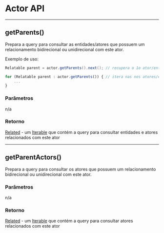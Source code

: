 # Actor API

---

## getParents()
Prepara a query para consultar as entidades/atores que possuem um relacionamento bidirecional ou unidirecional com este ator.

Exemplo de uso:

```java
Relatable parent = actor.getParents().next(); // recupera o 1o ator/entidade relacionado com este ator
```

```javascript
for (Relatable parent : actor.getParents()) { // itera nas nos atores/entidades relacionaods com este ator
    ...
}
```

### Parâmetros
n/a

### Retorno
[Related](Related) - um [Iterable](https://docs.oracle.com/javase/8/docs/api/java/lang/Iterable.html) que contém a query para consultar entidades e atores relacionados com este ator

---

## getParentActors()
Prepara a query para consultar os atores que possuem um relacionamento bidirecional ou unidirecional com este ator.

### Parâmetros
n/a

### Retorno
[Related](Related) - um [Iterable](https://docs.oracle.com/javase/8/docs/api/java/lang/Iterable.html) que contém a query para consultar atores relacionados com este ator
